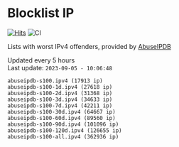 # Blocklist IP

[![Hits](https://hits.seeyoufarm.com/api/count/incr/badge.svg?url=https%3A%2F%2Fgithub.com%2Fborestad%2Fblocklist-ip%2F&count_bg=%2379C83D&title_bg=%23555555&icon=&icon_color=%23E7E7E7&title=hits&edge_flat=false)](https://hits.seeyoufarm.com)  ![CI](https://img.shields.io/github/workflow/status/borestad/blocklist-ip/CI?style=flat-square)

Lists with worst IPv4 offenders, provided by [AbuseIPDB](https://www.abuseipdb.com/)

<!-- FOOTER-PLACEHOLDER -->
Updated every 5 hours<br>
Last update: `2023-09-05 - 10:06:48`
```
abuseipdb-s100.ipv4 (17913 ip)
abuseipdb-s100-1d.ipv4 (27618 ip)
abuseipdb-s100-2d.ipv4 (31368 ip)
abuseipdb-s100-3d.ipv4 (34633 ip)
abuseipdb-s100-7d.ipv4 (42211 ip)
abuseipdb-s100-30d.ipv4 (64667 ip)
abuseipdb-s100-60d.ipv4 (89560 ip)
abuseipdb-s100-90d.ipv4 (101096 ip)
abuseipdb-s100-120d.ipv4 (126655 ip)
abuseipdb-s100-all.ipv4 (362936 ip)
```

